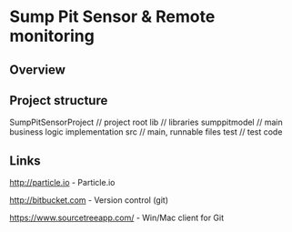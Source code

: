 # Sump Pit Sensor & Remote monitoring

## Overview

## Project structure

SumpPitSensorProject	// project root
	lib					// libraries
		sumppitmodel	// main business logic implementation
	src					// main, runnable files
	test				// test code
## Links
http://particle.io - Particle.io

http://bitbucket.com - Version control (git)

https://www.sourcetreeapp.com/ - Win/Mac client for Git


